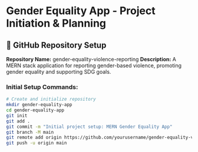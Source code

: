 # Gender Equality App - Project Initiation & Planning

## 🚀 GitHub Repository Setup

**Repository Name:** gender-equality-violence-reporting
**Description:** A MERN stack application for reporting gender-based violence, promoting gender equality and supporting SDG goals.

### Initial Setup Commands:
```bash
# Create and initialize repository
mkdir gender-equality-app
cd gender-equality-app
git init
git add .
git commit -m "Initial project setup: MERN Gender Equality App"
git branch -M main
git remote add origin https://github.com/yourusername/gender-equality-violence-reporting.git
git push -u origin main
